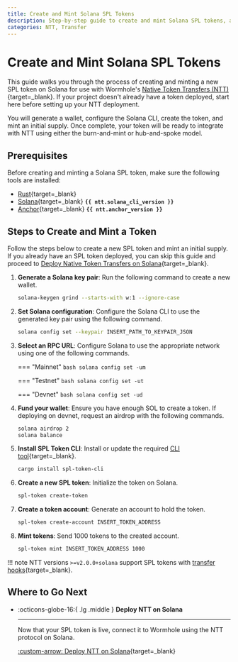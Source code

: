 ```yaml
---
title: Create and Mint Solana SPL Tokens
description: Step-by-step guide to create and mint Solana SPL tokens, and prepare them for integration with Wormhole's Native Token Transfers (NTT).
categories: NTT, Transfer
---
```


# Create and Mint Solana SPL Tokens

This guide walks you through the process of creating and minting a new SPL token on Solana for use with Wormhole's [Native Token Transfers (NTT)](/docs/products/native-token-transfers/overview/){target=\_blank}. If your project doesn't already have a token deployed, start here before setting up your NTT deployment.

You will generate a wallet, configure the Solana CLI, create the token, and mint an initial supply. Once complete, your token will be ready to integrate with NTT using either the burn-and-mint or hub-and-spoke model.

## Prerequisites

Before creating and minting a Solana SPL token, make sure the following tools are installed:

-  [Rust](https://www.rust-lang.org/tools/install){target=\_blank} 
-  [Solana](https://docs.solanalabs.com/cli/install){target=\_blank} **`{{ ntt.solana_cli_version }}`**
-  [Anchor](https://www.anchor-lang.com/docs/installation){target=\_blank} **`{{ ntt.anchor_version }}`**

## Steps to Create and Mint a Token

Follow the steps below to create a new SPL token and mint an initial supply. If you already have an SPL token deployed, you can skip this guide and proceed to [Deploy Native Token Transfers on Solana](/docs/products/native-token-transfers/guides/deploy-to-solana/){target=\_blank}.

1. **Generate a Solana key pair**: Run the following command to create a new wallet.

    ```bash
    solana-keygen grind --starts-with w:1 --ignore-case
    ```

2. **Set Solana configuration**: Configure the Solana CLI to use the generated key pair using the following command.

    ```bash
    solana config set --keypair INSERT_PATH_TO_KEYPAIR_JSON
    ```

3. **Select an RPC URL**: Configure Solana to use the appropriate network using one of the following commands.

    === "Mainnet"
        ```bash
        solana config set -um
        ```

    === "Testnet"
        ```bash
        solana config set -ut
        ```

    === "Devnet"
        ```bash
        solana config set -ud
        ```

4. **Fund your wallet**: Ensure you have enough SOL to create a token. If deploying on devnet, request an airdrop with the following commands.

    ```bash
    solana airdrop 2
    solana balance
    ```

5. **Install SPL Token CLI**: Install or update the required [CLI tool](https://spl.solana.com/token){target=\_blank}.

    ```bash
    cargo install spl-token-cli
    ```

6. **Create a new SPL token**: Initialize the token on Solana.

    ```bash
    spl-token create-token
    ```

7. **Create a token account**: Generate an account to hold the token.

    ```bash
    spl-token create-account INSERT_TOKEN_ADDRESS
    ```

8. **Mint tokens**: Send 1000 tokens to the created account.

    ```bash
    spl-token mint INSERT_TOKEN_ADDRESS 1000
    ```

!!! note
    NTT versions `>=v2.0.0+solana` support SPL tokens with [transfer hooks](https://spl.solana.com/transfer-hook-interface){target=\_blank}.

## Where to Go Next

<div class="grid cards" markdown>

-   :octicons-globe-16:{ .lg .middle } **Deploy NTT on Solana**  

    ---  

    Now that your SPL token is live, connect it to Wormhole using the NTT protocol on Solana.

    [:custom-arrow: Deploy NTT on Solana](/docs/products/native-token-transfers/guides/deploy-to-solana/){target=\_blank}

</div>